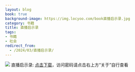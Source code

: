 ```yaml
---
layout: blog
book: true
background-image: https://img.locyoo.com/book直播启示录.jpg
category: 书籍
title: 直播启示录
tags:
- 书籍
- 社会
redirect_from:
  - /2024/03/直播启示录/
---
```

![](https://img.locyoo.com/book直播启示录.jpg)
直播启示录: <a name = "ref1" href="https://url18.ctfile.com/f/50983618-1059986356-7f731e?p=3619">点击下载</a>，访问密码请点击右上方“关于”自行查看